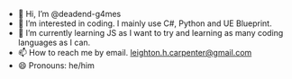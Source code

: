 - 👋 Hi, I’m @deadend-g4mes
- 👀 I’m interested in coding. I mainly use C#, Python and UE Blueprint.
- 🌱 I’m currently learning JS as I want to try and learning as many coding languages as I can.
- 📫 How to reach me by email. leighton.h.carpenter@gmail.com
- 😄 Pronouns: he/him

<!---
deadend-g4mes/deadend-g4mes is a ✨ special ✨ repository because its `README.md` (this file) appears on your GitHub profile.
You can click the Preview link to take a look at your changes.
--->
